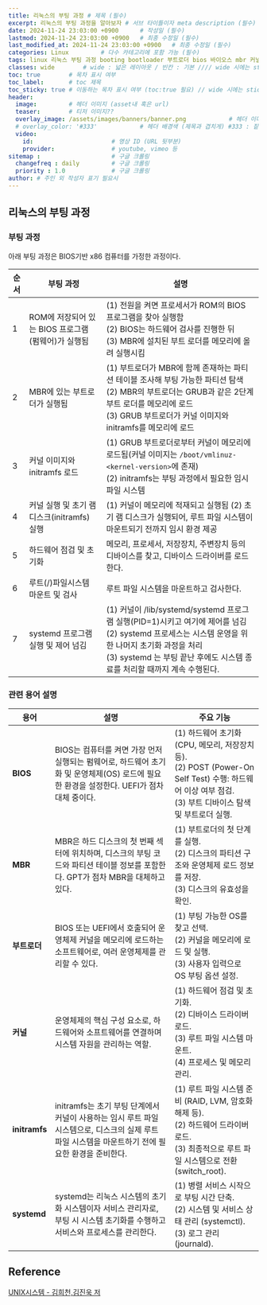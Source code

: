 ```yaml
---
title: 리눅스의 부팅 과정 # 제목 (필수)
excerpt: 리눅스의 부팅 과정을 알아보자 # 서브 타이틀이자 meta description (필수)
date: 2024-11-24 23:03:00 +0900      # 작성일 (필수)
lastmod: 2024-11-24 23:03:00 +0900   # 최종 수정일 (필수)
last_modified_at: 2024-11-24 23:03:00 +0900   # 최종 수정일 (필수)
categories: Linux         # 다수 카테고리에 포함 가능 (필수)
tags: linux 리눅스 부팅 과정 booting bootloader 부트로더 bios 바이오스 mbr 커널 initramfs systemd                    # 태그 복수개 가능 (필수)
classes: wide        # wide : 넓은 레이아웃 / 빈칸 : 기본 //// wide 시에는 sticky toc 불가
toc: true        # 목차 표시 여부
toc_label:       # toc 제목
toc_sticky: true # 이동하는 목차 표시 여부 (toc:true 필요) // wide 시에는 sticky toc 불가
header: 
  image:         # 헤더 이미지 (asset내 혹은 url)
  teaser:        # 티저 이미지??
  overlay_image: /assets/images/banners/banner.png            # 헤더 이미지 (제목과 겹치게)
  # overlay_color: '#333'            # 헤더 배경색 (제목과 겹치게) #333 : 짙은 회색 (필수)
  video:
    id:                      # 영상 ID (URL 뒷부분)
    provider:                # youtube, vimeo 등
sitemap :                    # 구글 크롤링
  changefreq : daily         # 구글 크롤링
  priority : 1.0             # 구글 크롤링
author: # 주인 외 작성자 표기 필요시
---
```

<!--postNo: 20241124_016-->

## 리눅스의 부팅 과정  

### 부팅 과정  

아래 부팅 과정은 BIOS기반 x86 컴퓨터를 가정한 과정이다.  

|순서|부팅 과정|설명|
|---|---|---|
|1|ROM에 저장되어 있는 BIOS 프로그램(펌웨어)가 실행됨|(1) 전원을 켜면 프로세서가 ROM의 BIOS 프로그램을 찾아 실행함<br>(2) BIOS는 하드웨어 검사를 진행한 뒤<br>(3) MBR에 설치된 부트 로더를 메모리에 올려 실행시킴|
|2|MBR에 있는 부트로더가 실행됨|(1) 부트로더가 MBR에 함께 존재하는 파티션 테이블 조사해 부팅 가능한 파티션 탐색<br>(2) MBR의 부트로더는 GRUB과 같은 2단계 부트 로더를 메모리에 로드<br>(3) GRUB 부트로더가 커널 이미지와 initramfs를 메모리에 로드|
|3|커널 이미지와 initramfs 로드|(1) GRUB 부트로더로부터 커널이 메모리에 로드됨(커널 이미지는 `/boot/vmlinuz-<kernel-version>`에 존재)<br>(2) initramfs는 부팅 과정에서 필요한 임시 파일 시스템|
|4|커널 실행 및 초기 램디스크(initramfs) 실행|(1) 커널이 메모리에 적재되고 실행됨 (2) 초기 램 디스크가 실행되어, 루트 파일 시스템이 마운트되기 전까지 임시 환경 제공|
|5|하드웨어 점검 및 초기화|메모리, 프로세서, 저장장치, 주변장치 등의 디바이스를 찾고, 디바이스 드라이버를 로드한다.|
|6|루트(/)파일시스템 마운트 및 검사|루트 파일 시스템을 마운트하고 검사한다.|
|7|systemd 프로그램 실행 및 제어 넘김|(1) 커널이 /lib/systemd/systemd 프로그램 실행(PID=1)시키고 여기에 제어를 넘김<br>(2) systemd 프로세스는 시스템 운영을 위한 나머지 초기화 과정을 처리<br>(3) systemd 는 부팅 끝난 후에도 시스템 종료를 처리할 때까지 계속 수행된다.|

### 관련 용어 설명  

| **용어**        | **설명**                                                                                                                                                 | **주요 기능**                                                                                           |
|------------------|---------------------------------------------------------------------------------------------------------------------------------------------------------|---------------------------------------------------------------------------------------------------------|
| **BIOS**         | BIOS는 컴퓨터를 켜면 가장 먼저 실행되는 펌웨어로, 하드웨어 초기화 및 운영체제(OS) 로드에 필요한 환경을 설정한다. UEFI가 점차 대체 중이다.                   | (1) 하드웨어 초기화 (CPU, 메모리, 저장장치 등).<br>(2) POST (Power-On Self Test) 수행: 하드웨어 이상 여부 점검.<br>(3) 부트 디바이스 탐색 및 부트로더 실행. |
| **MBR**          | MBR은 하드 디스크의 첫 번째 섹터에 위치하며, 디스크의 부팅 코드와 파티션 테이블 정보를 포함한다. GPT가 점차 MBR을 대체하고 있다.                           | (1) 부트로더의 첫 단계를 실행.<br>(2) 디스크의 파티션 구조와 운영체제 로드 정보를 저장.<br>(3) 디스크의 유효성을 확인.                         |
| **부트로더**     | BIOS 또는 UEFI에서 호출되어 운영체제 커널을 메모리에 로드하는 소프트웨어로, 여러 운영체제를 관리할 수 있다.                                                | (1) 부팅 가능한 OS를 찾고 선택.<br>(2) 커널을 메모리에 로드 및 실행.<br>(3) 사용자 입력으로 OS 부팅 옵션 설정.                              |
| **커널**         | 운영체제의 핵심 구성 요소로, 하드웨어와 소프트웨어를 연결하며 시스템 자원을 관리하는 역할.                                                                 | (1) 하드웨어 점검 및 초기화.<br>(2) 디바이스 드라이버 로드.<br>(3) 루트 파일 시스템 마운트.<br>(4) 프로세스 및 메모리 관리.                |
| **initramfs**    | initramfs는 초기 부팅 단계에서 커널이 사용하는 임시 루트 파일 시스템으로, 디스크의 실제 루트 파일 시스템을 마운트하기 전에 필요한 환경을 준비한다.          | (1) 루트 파일 시스템 준비 (RAID, LVM, 암호화 해제 등).<br>(2) 하드웨어 드라이버 로드.<br>(3) 최종적으로 루트 파일 시스템으로 전환(switch_root). |
| **systemd**      | systemd는 리눅스 시스템의 초기화 시스템이자 서비스 관리자로, 부팅 시 시스템 초기화를 수행하고 서비스와 프로세스를 관리한다.                                | (1) 병렬 서비스 시작으로 부팅 시간 단축.<br>(2) 시스템 및 서비스 상태 관리 (systemctl).<br>(3) 로그 관리 (journald).                        |

## Reference  

[UNIX시스템 - 김희천,김진욱 저 ](https://search.shopping.naver.com/book/catalog/41474371650)  